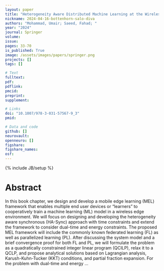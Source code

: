 ```yaml
---
layout: paper
title: "Heterogeneity Aware Distributed Machine Learning at the Wireless Edge for Health IoT Applications: An EEG Data Case Study"
nickname: 2024-04-16-bottenhorn-salo-diva
authors: "Mohammad, Umair; Saeed, Fahad; "
year: "2024"
journal: Springer
volume: 
issue:
pages: 33-70
is_published: True
image: /assets/images/papers/springer.png
projects: []
tags: []

# Text
fulltext:
pdf:
pdflink:
pmcid:
preprint: 
supplement:

# Links
doi: "10.1007/978-3-031-57567-9_3"
pmid:

# Data and code
github: []
neurovault:
openneuro: []
figshare:
figshare_names:
osf:
---
```

{% include JB/setup %}

# Abstract

In this book chapter, we design and develop a mobile edge learning (MEL) framework that enables multiple end user devices or “learners” to cooperatively train a machine learning (ML) model in a wireless edge environment. We will focus on designing and developing the heterogeneity aware synchronous (HA-Sync) approach with time constraints and extend the framework to consider dual-time and energy constraints. The proposed MEL framework will include the commonly known federated learning (FL) as well as parallelized learning (PL). After discussing the system model and a brief convergence proof for both FL and PL, we will formulate the problem as a quadratically constrained integer linear program (QCILP), relax it to a QCLP, and propose analytical solutions based on Lagrangian analysis, Karush-Kuhn-Tucker (KKT) conditions, and partial fraction expansion. For the problem with dual-time and energy …
